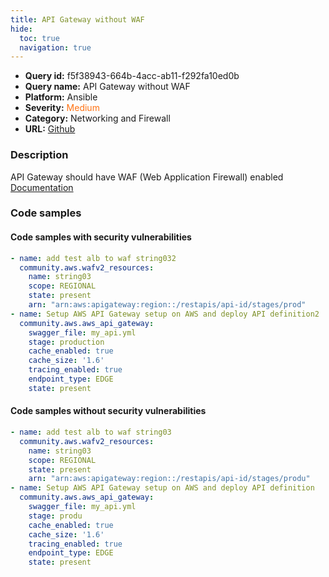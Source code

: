 ```yaml
---
title: API Gateway without WAF
hide:
  toc: true
  navigation: true
---
```


<style>
  .highlight .hll {
    background-color: #ff171742;
  }
  .md-content {
    max-width: 1100px;
    margin: 0 auto;
  }
</style>

-   **Query id:** f5f38943-664b-4acc-ab11-f292fa10ed0b
-   **Query name:** API Gateway without WAF
-   **Platform:** Ansible
-   **Severity:** <span style="color:#ff7213">Medium</span>
-   **Category:** Networking and Firewall
-   **URL:** [Github](https://github.com/Checkmarx/kics/tree/master/assets/queries/ansible/aws/api_gateway_without_waf)

### Description
API Gateway should have WAF (Web Application Firewall) enabled<br>
[Documentation](https://docs.ansible.com/ansible/latest/collections/community/aws/wafv2_resources_module.html#parameter-arn)

### Code samples
#### Code samples with security vulnerabilities
```yaml title="Positive test num. 1 - yaml file" hl_lines="8"
- name: add test alb to waf string032
  community.aws.wafv2_resources:
    name: string03
    scope: REGIONAL
    state: present
    arn: "arn:aws:apigateway:region::/restapis/api-id/stages/prod"
- name: Setup AWS API Gateway setup on AWS and deploy API definition2
  community.aws.aws_api_gateway:
    swagger_file: my_api.yml
    stage: production
    cache_enabled: true
    cache_size: '1.6'
    tracing_enabled: true
    endpoint_type: EDGE
    state: present

```


#### Code samples without security vulnerabilities
```yaml title="Negative test num. 1 - yaml file"
- name: add test alb to waf string03
  community.aws.wafv2_resources:
    name: string03
    scope: REGIONAL
    state: present
    arn: "arn:aws:apigateway:region::/restapis/api-id/stages/produ"
- name: Setup AWS API Gateway setup on AWS and deploy API definition
  community.aws.aws_api_gateway:
    swagger_file: my_api.yml
    stage: produ
    cache_enabled: true
    cache_size: '1.6'
    tracing_enabled: true
    endpoint_type: EDGE
    state: present

```
